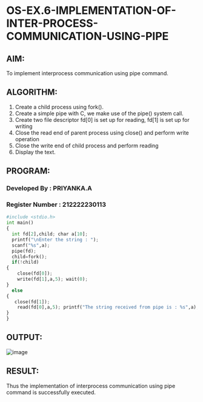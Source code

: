 # OS-EX.6-IMPLEMENTATION-OF-INTER-PROCESS-COMMUNICATION-USING-PIPE

## AIM:
To implement interprocess communication using pipe command.
## ALGORITHM:

1.	Create a child process using fork().
2.	Create a simple pipe with C, we make use of the pipe() system call.
3.	Create two file descriptor fd[0] is set up for reading, fd[1] is set up for writing
4.	Close the read end of parent process using close() and perform write operation
5.	Close the write end of child process and perform reading
6.	Display the text.

## PROGRAM:
### Developed By : PRIYANKA.A
### Register Number : 212222230113
```py
#include <stdio.h>
int main()
{
  int fd[2],child; char a[10];
  printf("\nEnter the string : ");
  scanf("%s",a);
  pipe(fd);
  child=fork();
  if(!child)
{
    close(fd[0]);
    write(fd[1],a,5); wait(0);
}
  else
{
   close(fd[1]);
    read(fd[0],a,5); printf("The string received from pipe is : %s",a);
}
}
```
## OUTPUT:
![image](https://github.com/PriyankaAnnadurai/OS-EX.6-IMPLEMENTATION-OF-INTER-PROCESS-COMMUNICATION-USING-PIPE/assets/118351569/3c43dac1-7ec1-4ce8-bb18-adf69924f3b5)


## RESULT:
Thus the implementation of interprocess communication using pipe command is successfully executed.
